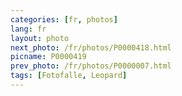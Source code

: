 ```yaml
---
categories: [fr, photos]
lang: fr
layout: photo
next_photo: /fr/photos/P0000418.html
picname: P0000419
prev_photo: /fr/photos/P0000007.html
tags: [Fotofalle, Leopard]
---
```

